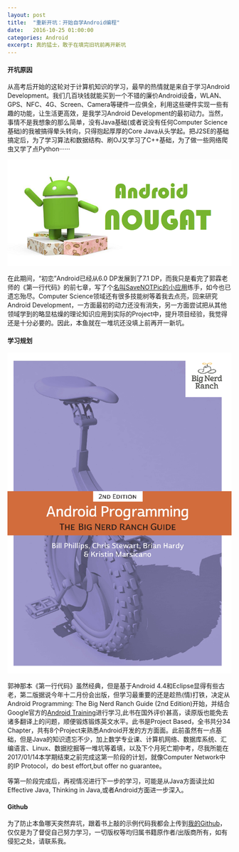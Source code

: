 ```yaml
---
layout: post
title:  "重新开坑：开始自学Android编程"
date:   2016-10-25 01:00:00
categories: Android
excerpt: 真的猛士，敢于在填完旧坑前再开新坑
---
```


#### 开坑原因

从高考后开始的这轮对于计算机知识的学习，最早的热情就是来自于学习Android Development。我们几百块钱就能买到一个不错的廉价Android设备，WLAN、GPS、NFC、4G、Screen、Camera等硬件一应俱全，利用这些硬件实现一些有趣的功能，让生活更高效，是我学习Android Development的最初动力。当然，事情不是我想象的那么简单，没有Java基础(或者说没有任何Computer Science基础)的我被搞得晕头转向，只得抱起厚厚的Core Java从头学起。把J2SE的基础搞定后，为了学习算法和数据结构、刷OJ又学习了C++基础，为了做一些网络爬虫又学了点Python······

![android](/img/2016-10-25/android-nougat.png)

在此期间，“初恋”Android已经从6.0 DP发展到了7.1 DP，而我只是看完了郭霖老师的《第一行代码》的前七章，写了个[名叫SaveNOTPic的小应用]练手，如今也已遗忘殆尽。Computer Science领域还有很多技能树等着我去点亮，回来研究Android Development，一方面最初的动力还没有消失，另一方面尝试把从其他领域学到的略显枯燥的理论知识应用到实际的Project中，提升项目经验，我觉得还是十分必要的。因此，本鱼就在一堆坑还没填上前再开一新坑。


[名叫SaveNOTPic的小应用]:https://smartjinyu.com/savenotpic/2016/08/02/SaveNoTPic.html


#### 学习规划

![APTBNRG](/img/2016-10-25/APTBNRG.png)

郭神那本《第一行代码》虽然经典，但是基于Android 4.4和Eclipse显得有些古老，第二版据说今年十二月份会出版，但学习最重要的还是趁热(情)打铁，决定从Android Programming: The Big Nerd Ranch Guide (2nd Edition)开始，并结合Google官方的[Android Training]进行学习,此书在国外评价甚高，读原版也能免去诸多翻译上的问题，顺便锻炼锻炼英文水平。此书是Project Based，全书共分34 Chapter，共有8个Project来熟悉Android开发的方方面面。此前虽然有一点基础，但是Java的知识遗忘不少，加上数学专业课、计算机网络、数据库系统、汇编语言、Linux、数据挖掘等一堆坑等着填，以及下个月死亡期中考，尽我所能在2017/01/14本学期结束之前完成这第一阶段的计划，就像Computer Network中的IP Protocol，do best effort,but offer no guarantee。

等第一阶段完成后，再视情况进行下一步的学习，可能是从Java方面读比如Effective Java, Thinking in Java,或者Android方面进一步深入。

[Android Training]:https://developer.android.com/training/index.html


#### Github

为了防止本鱼哪天突然弃坑，跟着书上敲的示例代码我都会上传到[我的Github]，仅仅是为了督促自己努力学习，一切版权等均归属书籍原作者/出版商所有，如有侵犯之处，请联系我。

[我的Github]:https://github.com/smartjinyu/APTBNRG
